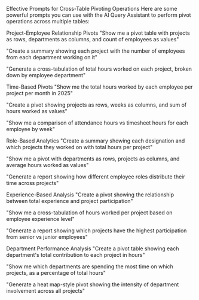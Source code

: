 Effective Prompts for Cross-Table Pivoting Operations
Here are some powerful prompts you can use with the AI Query Assistant to perform pivot operations across multiple tables:

Project-Employee Relationship Pivots
"Show me a pivot table with projects as rows, departments as columns, and count of employees as values"

"Create a summary showing each project with the number of employees from each department working on it"

"Generate a cross-tabulation of total hours worked on each project, broken down by employee department"

Time-Based Pivots
"Show me the total hours worked by each employee per project per month in 2025"

"Create a pivot showing projects as rows, weeks as columns, and sum of hours worked as values"

"Show me a comparison of attendance hours vs timesheet hours for each employee by week"

Role-Based Analytics
"Create a summary showing each designation and which projects they worked on with total hours per project"

"Show me a pivot with departments as rows, projects as columns, and average hours worked as values"

"Generate a report showing how different employee roles distribute their time across projects"

Experience-Based Analysis
"Create a pivot showing the relationship between total experience and project participation"

"Show me a cross-tabulation of hours worked per project based on employee experience level"

"Generate a report showing which projects have the highest participation from senior vs junior employees"

Department Performance Analysis
"Create a pivot table showing each department's total contribution to each project in hours"

"Show me which departments are spending the most time on which projects, as a percentage of total hours"

"Generate a heat map-style pivot showing the intensity of department involvement across all projects"

